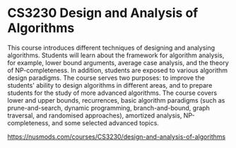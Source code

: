 # CS3230 Design and Analysis of Algorithms

This course introduces different techniques of designing and analysing algorithms. Students will learn about the framework for algorithm analysis, for example, lower bound arguments, average case analysis, and the theory of NP-completeness. In addition, students are exposed to various algorithm design paradigms. The course serves two purposes: to improve the students' ability to design algorithms in different areas, and to prepare students for the study of more advanced algorithms. The course covers lower and upper bounds, recurrences, basic algorithm paradigms (such as prune-and-search, dynamic programming, branch-and-bound, graph traversal, and randomised approaches), amortized analysis, NP-completeness, and some selected advanced topics.

https://nusmods.com/courses/CS3230/design-and-analysis-of-algorithms